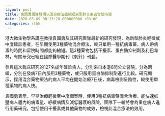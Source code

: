```yaml
---
layout: post
title: 袁國勇團隊發現以混合療法能縮短新型肺炎患者留院時間
date: 2020-05-09 08:13:20.000000000 +08:00
categories: rthk
---
```


港大微生物學系講座教授袁國勇及其研究團隊最新的研究發現，為新型肺炎輕微或中度確診患者，在早期使用3種藥物混合療法，較只單用一種抗病毒藥，病人帶病毒的時間和留院時間都能夠縮短。這3種藥物包括干擾素、蛋白酶抑制劑及利巴韋林，有關研究已經在國際醫學期刊《刺針》刊登。

參與這次臨床研究的127名成年確診病人，分別來自本港6間公立醫院，分為兩組，分別在發病7日內服用3種藥物，或只服用蛋白酶抑制劑進行比較。研究顯示，採用混合藥物療法的病人平均在開始治療7日後，病毒檢測呈陰性，較使用單種藥物的病人快。

袁國勇表示，早期治療輕微至中度個案時，使用3種抗病毒藥混合治療，能快速抑壓病人體內的病毒量、紓緩病情及減低醫護的風險，團隊下一輪將會為重症病人進行用藥研究，包括使用干擾素或其他藥物的成效，檢視此混合療法的效用。
